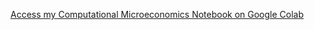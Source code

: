 
[Access my Computational Microeconomics Notebook on Google Colab](https://colab.research.google.com/drive/18ItflqLcisDO-fmx6lYEK5lJXrJ-IV2I?usp=sharing)
